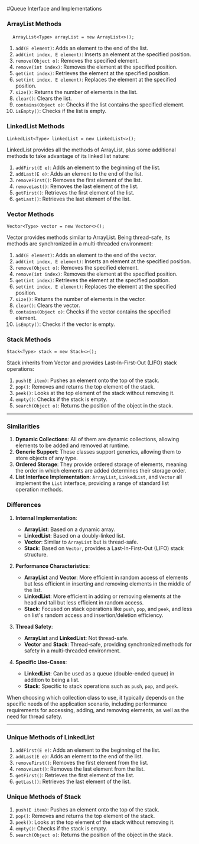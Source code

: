 #Queue Interface and Implementations
### ArrayList Methods

    `ArrayList<Type> arrayList = new ArrayList<>(); `

1. `add(E element)`: Adds an element to the end of the list.
2. `add(int index, E element)`: Inserts an element at the specified position.
3. `remove(Object o)`: Removes the specified element.
4. `remove(int index)`: Removes the element at the specified position.
5. `get(int index)`: Retrieves the element at the specified position.
6. `set(int index, E element)`: Replaces the element at the specified position.
7. `size()`: Returns the number of elements in the list.
8. `clear()`: Clears the list.
9. `contains(Object o)`: Checks if the list contains the specified element.
10. `isEmpty()`: Checks if the list is empty.

### LinkedList Methods

`LinkedList<Type> linkedList = new LinkedList<>();`

LinkedList provides all the methods of ArrayList, plus some additional methods to take advantage of its linked list nature:

1. `addFirst(E e)`: Adds an element to the beginning of the list.
2. `addLast(E e)`: Adds an element to the end of the list.
3. `removeFirst()`: Removes the first element of the list.
4. `removeLast()`: Removes the last element of the list.
5. `getFirst()`: Retrieves the first element of the list.
6. `getLast()`: Retrieves the last element of the list.

### Vector Methods

`Vector<Type> vector = new Vector<>();`

Vector provides methods similar to ArrayList. Being thread-safe, its methods are synchronized in a multi-threaded environment:

1. `add(E element)`: Adds an element to the end of the vector.
2. `add(int index, E element)`: Inserts an element at the specified position.
3. `remove(Object o)`: Removes the specified element.
4. `remove(int index)`: Removes the element at the specified position.
5. `get(int index)`: Retrieves the element at the specified position.
6. `set(int index, E element)`: Replaces the element at the specified position.
7. `size()`: Returns the number of elements in the vector.
8. `clear()`: Clears the vector.
9. `contains(Object o)`: Checks if the vector contains the specified element.
10. `isEmpty()`: Checks if the vector is empty.

### Stack Methods

`Stack<Type> stack = new Stack<>();`

Stack inherits from Vector and provides Last-In-First-Out (LIFO) stack operations:

1. `push(E item)`: Pushes an element onto the top of the stack.
2. `pop()`: Removes and returns the top element of the stack.
3. `peek()`: Looks at the top element of the stack without removing it.
4. `empty()`: Checks if the stack is empty.
5. `search(Object o)`: Returns the position of the object in the stack.

---

### Similarities

1. **Dynamic Collections**: All of them are dynamic collections, allowing elements to be added and removed at runtime.
2. **Generic Support**: These classes support generics, allowing them to store objects of any type.
3. **Ordered Storage**: They provide ordered storage of elements, meaning the order in which elements are added determines their storage order.
4. **List Interface Implementation**: `ArrayList`, `LinkedList`, and `Vector` all implement the `List` interface, providing a range of standard list operation methods.

### Differences

1. **Internal Implementation**:
   
   - **ArrayList**: Based on a dynamic array.
   - **LinkedList**: Based on a doubly-linked list.
   - **Vector**: Similar to `ArrayList` but is thread-safe.
   - **Stack**: Based on `Vector`, provides a Last-In-First-Out (LIFO) stack structure.

2. **Performance Characteristics**:
   
   - **ArrayList** and **Vector**: More efficient in random access of elements but less efficient in inserting and removing elements in the middle of the list.
   - **LinkedList**: More efficient in adding or removing elements at the head and tail but less efficient in random access.
   - **Stack**: Focused on stack operations like `push`, `pop`, and `peek`, and less on list's random access and insertion/deletion efficiency.

3. **Thread Safety**:
   
   - **ArrayList** and **LinkedList**: Not thread-safe.
   - **Vector** and **Stack**: Thread-safe, providing synchronized methods for safety in a multi-threaded environment.

4. **Specific Use-Cases**:
   
   - **LinkedList**: Can be used as a queue (double-ended queue) in addition to being a list.
   - **Stack**: Specific to stack operations such as `push`, `pop`, and `peek`.

When choosing which collection class to use, it typically depends on the specific needs of the application scenario, including performance requirements for accessing, adding, and removing elements, as well as the need for thread safety.

---

### Unique Methods of LinkedList

1. `addFirst(E e)`: Adds an element to the beginning of the list.
2. `addLast(E e)`: Adds an element to the end of the list.
3. `removeFirst()`: Removes the first element from the list.
4. `removeLast()`: Removes the last element from the list.
5. `getFirst()`: Retrieves the first element of the list.
6. `getLast()`: Retrieves the last element of the list.

### Unique Methods of Stack

1. `push(E item)`: Pushes an element onto the top of the stack.
2. `pop()`: Removes and returns the top element of the stack.
3. `peek()`: Looks at the top element of the stack without removing it.
4. `empty()`: Checks if the stack is empty.
5. `search(Object o)`: Returns the position of the object in the stack.

